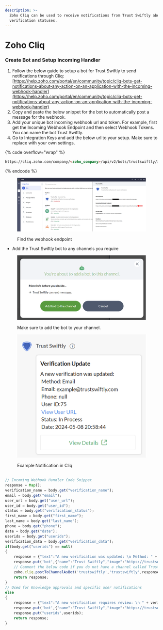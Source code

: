 ```yaml
---
description: >-
  Zoho Cliq can be used to receive notifications from Trust Swiftly about
  verification statuses.
---
```


# Zoho Cliq

### Create Bot and Setup Incoming Handler

1. Follow the below guide to setup a bot for Trust Swiftly to send notifications through Cliq: [https://help.zoho.com/portal/en/community/topic/cliq-bots-get-notifications-about-any-action-on-an-application-with-the-incoming-webhook-handler](https://help.zoho.com/portal/en/community/topic/cliq-bots-get-notifications-about-any-action-on-an-application-with-the-incoming-webhook-handler)
2. Copy and paste the below snippet for the bot to automatically post a message for the webhook.
3. Add your unique bot incoming webhook url and token. For example, first get the Incoming Webhook Endpoint and then select Webhook Tokens. You can name the bot Trust Swiftly.
4. Go to Integration Keys and add the below url to your setup. Make sure to replace with your own settings.

{% code overflow="wrap" %}
```html
https://cliq.zoho.com/company/<zoho_company>/api/v2/bots/trustswiftly/incoming?zapikey=<token>
```
{% endcode %}

<figure><img src="../.gitbook/assets/image (44).png" alt=""><figcaption><p>Find the webhook endpoint</p></figcaption></figure>

* Add the Trust Swiftly bot to any channels you require

<figure><img src="../.gitbook/assets/image.png" alt=""><figcaption><p>Make sure to add the bot to your channel.</p></figcaption></figure>

<figure><img src="../.gitbook/assets/image (1).png" alt=""><figcaption><p>Example Notification in Cliq</p></figcaption></figure>

```javascript

// Incoming Webhook Handler Code Snippet 
response = Map();
verification_name = body.get("verification_name");
email = body.get("email");
user_url = body.get("user_url");
user_id = body.get("user_id");
status = body.get("verification_status");
first_name = body.get("first_name");
last_name = body.get("last_name");
phone = body.get("phone");
date = body.get("date");
userids = body.get("userids");
verification_data = body.get("verification_data");
if(body.get("userids") == null)
{
	response = {"text":"A new verification was updated: \n Method: " + verification_name + " \n Data: " + verification_data + " \n Email: " + email + "\n Phone: " + phone + " \n User ID:" + user_id + "\n [View User URL](" + user_url + ") \n Status: " + status + " \n Date: " + date,"card":{"title":"Verification Update","theme":"modern-inline"},"buttons":{{"label":"View Details","type":"+","action":{"type":"open.url","data":{"web":user_url}}}}};
	response.put('bot',{"name":"Trust Swiftly","image":"https://trustswiftly.com/assets/img/favicon.png"});
	// Comment the below code if you do not have a channel called Trust Swiftly
	zoho.cliq.postToChannelAsBot('trustswiftly','trustswiftly',response);
	return response;
}
// Used for Knowledge approvals and specific user notifications
else
{
	response = {"text":"A new verification requires review: \n " + verification_data + " \n Email: " + email + "\n Phone: " + phone + " \n User ID:" + user_id + "\n [View User URL](" + user_url + ") \n Reviewer: " + userids,"card":{"title":"Verification Update","theme":"modern-inline"},"buttons":{{"label":"View Details","type":"+","action":{"type":"open.url","data":{"web":user_url}}}}};
	response.put('bot',{"name":"Trust Swiftly","image":"https://trustswiftly.com/assets/img/favicon.png"});
	response.put("userids",userids);
	return response;
}

```
